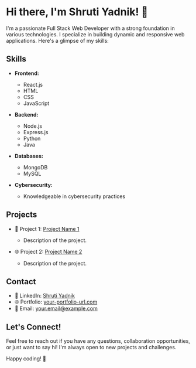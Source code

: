 # Hi there, I'm Shruti Yadnik! 👋

I'm a passionate Full Stack Web Developer with a strong foundation in various technologies. I specialize in building dynamic and responsive web applications. Here's a glimpse of my skills:

## Skills

- **Frontend:**
  - React.js
  - HTML
  - CSS
  - JavaScript

- **Backend:**
  - Node.js
  - Express.js
  - Python
  - Java

- **Databases:**
  - MongoDB
  - MySQL

- **Cybersecurity:**
  - Knowledgeable in cybersecurity practices

## Projects

- 🚀 Project 1: [Project Name 1](link-to-repo)
  - Description of the project.

- 🌐 Project 2: [Project Name 2](link-to-repo)
  - Description of the project.

## Contact

- 💼 LinkedIn: [Shruti Yadnik](https://in.linkedin.com/in/shruti-yadnik-28b9631bb)
- 🌐 Portfolio: [your-portfolio-url.com](https://shrutzyadnik10.github.io/Personal-Portfolio/)
- 📧 Email: [your.email@example.com](mailto:yadnikshruti07@gmail.com)

## Let's Connect!

Feel free to reach out if you have any questions, collaboration opportunities, or just want to say hi! I'm always open to new projects and challenges.

Happy coding! 🚀
